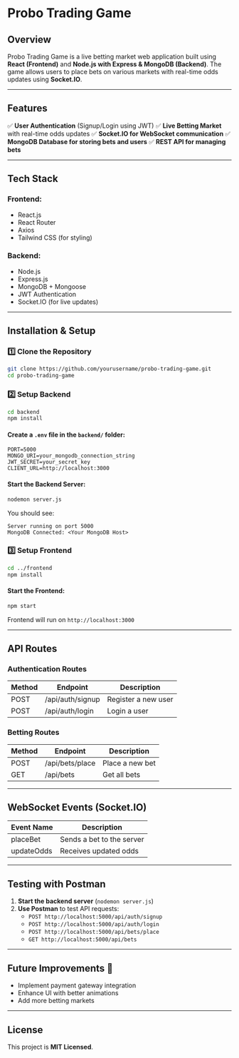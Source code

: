 # Probo Trading Game

## Overview
Probo Trading Game is a live betting market web application built using **React (Frontend)** and **Node.js with Express & MongoDB (Backend)**. The game allows users to place bets on various markets with real-time odds updates using **Socket.IO**.

---

## Features
✅ **User Authentication** (Signup/Login using JWT)
✅ **Live Betting Market** with real-time odds updates
✅ **Socket.IO for WebSocket communication**
✅ **MongoDB Database for storing bets and users**
✅ **REST API for managing bets**

---

## Tech Stack
### **Frontend:**
- React.js
- React Router
- Axios
- Tailwind CSS (for styling)

### **Backend:**
- Node.js
- Express.js
- MongoDB + Mongoose
- JWT Authentication
- Socket.IO (for live updates)

---

## Installation & Setup

### **1️⃣ Clone the Repository**
```sh
git clone https://github.com/yourusername/probo-trading-game.git
cd probo-trading-game
```

### **2️⃣ Setup Backend**
```sh
cd backend
npm install
```

#### **Create a `.env` file in the `backend/` folder:**
```
PORT=5000
MONGO_URI=your_mongodb_connection_string
JWT_SECRET=your_secret_key
CLIENT_URL=http://localhost:3000
```

#### **Start the Backend Server:**
```sh
nodemon server.js
```
You should see:
```
Server running on port 5000
MongoDB Connected: <Your MongoDB Host>
```

### **3️⃣ Setup Frontend**
```sh
cd ../frontend
npm install
```

#### **Start the Frontend:**
```sh
npm start
```
Frontend will run on `http://localhost:3000`

---

## API Routes

### **Authentication Routes**
| Method | Endpoint          | Description          |
|--------|------------------|----------------------|
| POST   | /api/auth/signup | Register a new user |
| POST   | /api/auth/login  | Login a user        |

### **Betting Routes**
| Method | Endpoint          | Description             |
|--------|------------------|-------------------------|
| POST   | /api/bets/place  | Place a new bet        |
| GET    | /api/bets        | Get all bets           |

---

## WebSocket Events (Socket.IO)
| Event Name   | Description                  |
|-------------|------------------------------|
| placeBet    | Sends a bet to the server    |
| updateOdds  | Receives updated odds       |

---

## Testing with Postman
1. **Start the backend server** (`nodemon server.js`)
2. **Use Postman** to test API requests:
   - `POST http://localhost:5000/api/auth/signup`
   - `POST http://localhost:5000/api/auth/login`
   - `POST http://localhost:5000/api/bets/place`
   - `GET http://localhost:5000/api/bets`

---

## Future Improvements 🚀
- Implement payment gateway integration
- Enhance UI with better animations
- Add more betting markets

---

## License
This project is **MIT Licensed**.

